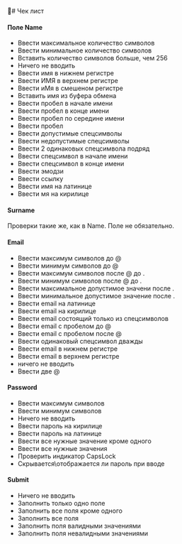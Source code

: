# Чек лист
#### Поле Name
- Ввести максимальное количество символов
- Ввести минимальное количество символов
- Вставить количество символов больше, чем 256
- Ничего не вводить
- Ввести имя в нижнем регистре
- Ввести ИМЯ в верхнем регистре
- Ввести иМя в смешеном регистре
- Вставить имя из буфера обмена
- Ввести пробел в начале имени
- Ввести пробел в конце имени
- Ввести пробел по середине имени
- Ввести пробел
- Ввести допустимые спецсимволы
- Ввести недопустимые спецсимволы
- Ввести 2 одинаковых спецсимвола подряд
- Ввести спецсимвол в начале имени
- Ввести спецсимвол в конце имени
- Ввести эмодзи
- Ввести ссылку
- Ввести имя на латинице
- Ввести мя на кирилице

#### Surname
Проверки такие же, как в Name. Поле не обязательно.
#### Email
- Ввести максимум символов до @
- Ввести минимум символов до @
- Ввести максимум символов после @ до .
- Ввести минимум символов после @ до .
- Ввести максимальное допустимое значени после .
- Ввести минимальное допустимое значение после .
- Ввести email на латинице
- Ввести email на кирилице
- Ввести email состоящий только из спецсимволов
- Ввести email с пробелом до @
- Ввести email с пробелом после @
- Ввести одинаковый спецсимвол дважды
- Ввести email в нижнем регистре
- Ввести email в верхнем регистре
- ничего не вводить
- Ввести две @
#### Password
- Ввести максимум символов
- Ввести минимум символов
- Ничего не вводить
- Ввести пароль на кирилице
- Ввести пароль на латинице
- Ввести все нужные значение кроме одного
- Ввести все нужные значения
- Проверить индикатор CapsLock
- Скрывается\отображается ли пароль при вводе
#### Submit
- Ничего не вводить
- Заполнить только одно поле
- Заполнить все поля кроме одного
- Заполнить все поля
- Заполнить поля валидными значениями
- Заполнить поля невалидными значениями
